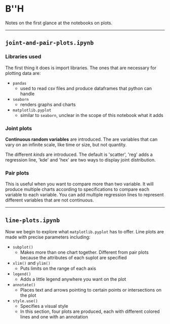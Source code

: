 # B''H

Notes on the first glance at the notebooks on plots.

---

## `joint-and-pair-plots.ipynb`


### Libraries used

The first thing it does is import libraries. The ones that are necessary for plotting data are:
- `pandas` 
   - used to read csv files and produce dataframes that python can handle
- `seaborn` 
   - renders graphs and charts
- `matplotlib.pyplot` 
   - similar to `seaborn`, unclear in the scope of this notebook what it adds



### Joint plots

**Continuous random variables** are introduced. The are variables that can vary on an infinite scale, like time or size, but not quantity.

The different *kinds* are introduced. The default is 'scatter', 'reg' adds a regression line, 'kde' and 'hex' are two ways to display joint distribution.



### Pair plots

This is useful when you want to compare more than two variable. It will produce multiple charts according to specifications to compare each variable to each variable. You can add multiple regression lines to represent different variables that are not continuous.

---

## `line-plots.ipynb`

Now we begin to explore what `matplotlib.pyplot` has to offer. Line plots are made with precise parameters including:

- `subplot()`
   - Makes more than one chart together. Different from pair plots because the attributes of each suplot are specified
- `xlim()` and `ylim()`
   - Puts limits on the range of each axis
- `legend()`
   - Adds a little legend anywhere you want on the plot
- `annotate()`
  - Places text and arrows pointing to certain points or intersections on the plot
- `style.use()`
   - Specifies a visual style
   - In this section, four plots are produced, each with different colored lines and one with an annotation
